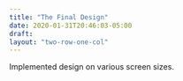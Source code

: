 ```yaml
---
title: "The Final Design"
date: 2020-01-31T20:46:03-05:00
draft: 
layout: "two-row-one-col"
---
```

Implemented design on various screen sizes.